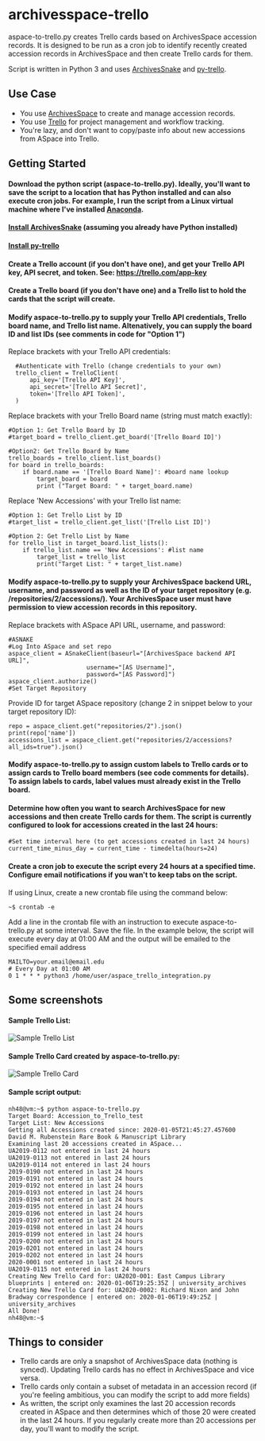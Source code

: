 # archivesspace-trello
aspace-to-trello.py creates Trello cards based on ArchivesSpace accession records. It is designed to be run as a cron job to identify recently created accession records in ArchivesSpace and then create Trello cards for them.

Script is written in Python 3 and uses [ArchivesSnake](https://github.com/archivesspace-labs/ArchivesSnake) and [py-trello](https://github.com/sarumont/py-trello).

## Use Case
- You use [ArchivesSpace](https://archivesspace.org) to create and manage accession records. 
- You use [Trello](https://trello.com) for project management and workflow tracking. 
- You're lazy, and don't want to copy/paste info about new accessions from ASpace into Trello.

## Getting Started 
#### Download the python script (aspace-to-trello.py). Ideally, you'll want to save the script to a location that has Python installed and can also execute cron jobs. For example, I run the script from a Linux virtual machine where I've installed [Anaconda](https://www.anaconda.com/distribution/).

#### [Install ArchivesSnake](https://github.com/archivesspace-labs/ArchivesSnake#installation) (assuming you already have Python installed)

#### [Install py-trello](https://pypi.org/project/py-trello/)

#### Create a Trello account (if you don't have one), and get your Trello API key, API secret, and token. See: https://trello.com/app-key

#### Create a Trello board (if you don't have one) and a Trello list to hold the cards that the script will create.

#### Modify aspace-to-trello.py to supply your Trello API credentials, Trello board name, and Trello list name. Altenatively, you can supply the board ID and list IDs (see comments in code for "Option 1")

Replace brackets with your Trello API credentials: 
  ```
    #Authenticate with Trello (change credentials to your own)
    trello_client = TrelloClient(
        api_key='[Trello API Key]',
        api_secret='[Trello API Secret]',
        token='[Trello API Token]',
    )
  ```

Replace brackets with your Trello Board name (string must match exactly):
  
  ```
  #Option 1: Get Trello Board by ID
  #target_board = trello_client.get_board('[Trello Board ID]')

  #Option2: Get Trello Board by Name
  trello_boards = trello_client.list_boards()
  for board in trello_boards:
      if board.name == '[Trello Board Name]': #board name lookup
          target_board = board
          print ("Target Board: " + target_board.name)
  ```
 
 Replace 'New Accessions' with your Trello list name:
    
 ```
 #Option 1: Get Trello List by ID
 #target_list = trello_client.get_list('[Trello List ID]')
        
 #Option 2: Get Trello List by Name
 for trello_list in target_board.list_lists():
     if trello_list.name == 'New Accessions': #list name
         target_list = trello_list
         print("Target List: " + target_list.name)
 ```
    
#### Modify aspace-to-trello.py to supply your ArchivesSpace backend URL, username, and password as well as the ID of your target repository (e.g. /repositories/2/accessions/). Your ArchivesSpace user must have permission to view accession records in this repository.

Replace brackets with ASpace API URL, username, and password:
  ```
  #ASNAKE
  #Log Into ASpace and set repo
  aspace_client = ASnakeClient(baseurl="[ArchivesSpace backend API URL]",
                        username="[AS Username]",
                        password="[AS Password]")
  aspace_client.authorize()
  #Set Target Repository
  ```

Provide ID for target ASpace repository (change 2 in snippet below to your target repository ID):
  ```
  repo = aspace_client.get("repositories/2").json()
  print(repo['name'])
  accessions_list = aspace_client.get("repositories/2/accessions?all_ids=true").json()
  ```

#### Modify aspace-to-trello.py to assign custom labels to Trello cards or to assign cards to Trello board members (see code comments for details). To assign labels to cards, label values must already exist in the Trello board.

#### Determine how often you want to search ArchivesSpace for new accessions and then create Trello cards for them. The script is currently configured to look for accessions created in the last 24 hours:
```
#Set time interval here (to get accessions created in last 24 hours)
current_time_minus_day = current_time - timedelta(hours=24)
```

#### Create a cron job to execute the script every 24 hours at a specified time. Configure email notifications if you wan't to keep tabs on the script.

If using Linux, create a new crontab file using the command below:
```
~$ crontab -e
```

Add a line in the crontab file with an instruction to execute aspace-to-trello.py at some interval. Save the file. In the example below, the script will execute every day at 01:00 AM and the output will be emailed to the specified email address 

```
MAILTO=your.email@email.edu
# Every Day at 01:00 AM
0 1 * * * python3 /home/user/aspace_trello_integration.py
```

## Some screenshots

#### Sample Trello List:
![Sample Trello List](/screenshots/trello_card_list.JPG)

#### Sample Trello Card created by aspace-to-trello.py:
![Sample Trello Card](/screenshots/trello_card_example2.JPG)

#### Sample script output:
```
nh48@vm:~$ python aspace-to-trello.py
Target Board: Accession_to_Trello_test
Target List: New Accessions
Getting all Accessions created since: 2020-01-05T21:45:27.457600
David M. Rubenstein Rare Book & Manuscript Library
Examining last 20 accessions created in ASpace...
UA2019-0112 not entered in last 24 hours
UA2019-0113 not entered in last 24 hours
UA2019-0114 not entered in last 24 hours
2019-0190 not entered in last 24 hours
2019-0191 not entered in last 24 hours
2019-0192 not entered in last 24 hours
2019-0193 not entered in last 24 hours
2019-0194 not entered in last 24 hours
2019-0195 not entered in last 24 hours
2019-0196 not entered in last 24 hours
2019-0197 not entered in last 24 hours
2019-0198 not entered in last 24 hours
2019-0199 not entered in last 24 hours
2019-0200 not entered in last 24 hours
2019-0201 not entered in last 24 hours
2019-0202 not entered in last 24 hours
2020-0001 not entered in last 24 hours
UA2019-0115 not entered in last 24 hours
Creating New Trello Card for: UA2020-001: East Campus Library blueprints | entered on: 2020-01-06T19:25:35Z | university_archives
Creating New Trello Card for: UA2020-0002: Richard Nixon and John Bradway correspondence | entered on: 2020-01-06T19:49:25Z | university_archives
All Done!
nh48@vm:~$
```

## Things to consider
- Trello cards are only a snapshot of ArchivesSpace data (nothing is synced). Updating Trello cards has no effect in ArchivesSpace and vice versa.
- Trello cards only contain a subset of metadata in an accession record (if you're feeling ambitious, you can modify the script to add more fields)
- As written, the script only examines the last 20 accession records created in ASpace and then determines which of those 20 were created in the last 24 hours. If you regularly create more than 20 accessions per day, you'll want to modify the script.


